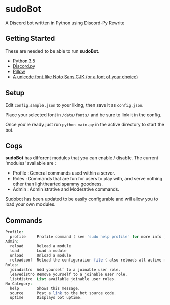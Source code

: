 # sudoBot
A Discord bot written in Python using Discord-Py Rewrite

## Getting Started

These are needed to be able to run **sudoBot**.

- [Python 3.5](https://www.python.org/)
- [Discord.py](https://github.com/Rapptz/discord.py)
- [Pillow](https://github.com/python-pillow/Pillow)
- [A unicode font like Noto Sans CJK (or a font of your choice)](https://www.google.com/get/noto/help/cjk/)

## Setup

Edit `config.sample.json` to your liking, then save it as `config.json`.

Place your selected font in `/data/fonts/` and be sure to link it in the config.

Once you're ready just run `python main.py` in the active directory to start the bot.

## Cogs

**sudoBot** has different modules that you can enable / disable. The current 'modules' available are : 

- Profile : General commands used within a server. 
- Roles : Commands that are fun for users to play with, and serve nothing other than lighthearted spammy goodness.
- Admin : Administrative and Moderative commands.

Sudobot has been updated to be easily configurable and will allow you to load your own modules.

## Commands
```php
Profile:
  profile     Profile command ( see 'sudo help profile' for more info )
Admin:
  reload      Reload a module
  load        Load a module
  unload      Unload a module
  reloadconf  Reload the configuration file ( also reloads all active modules )
Roles:
  joindistro  Add yourself to a joinable user role.
  leavedistro Remove yourself to a joinable user role.
  listdistro  List available joinable user roles.
​No Category:
  help        Shows this message.
  source      Post a link to the bot source code.
  uptime      Displays bot uptime.
```
